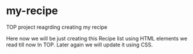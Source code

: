 # my-recipe
TOP project reagrding creating my recipe

Here now we will be just creating this Recipe list using HTML elements we read till now In TOP.
Later again we will update it using CSS. 